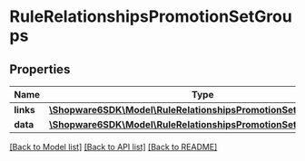 # RuleRelationshipsPromotionSetGroups

## Properties
Name | Type | Description | Notes
------------ | ------------- | ------------- | -------------
**links** | [**\Shopware6SDK\Model\RuleRelationshipsPromotionSetGroupsLinks**](RuleRelationshipsPromotionSetGroupsLinks.md) |  | [optional] 
**data** | [**\Shopware6SDK\Model\RuleRelationshipsPromotionSetGroupsData[]**](RuleRelationshipsPromotionSetGroupsData.md) |  | [optional] 

[[Back to Model list]](../../README.md#documentation-for-models) [[Back to API list]](../../README.md#documentation-for-api-endpoints) [[Back to README]](../../README.md)

